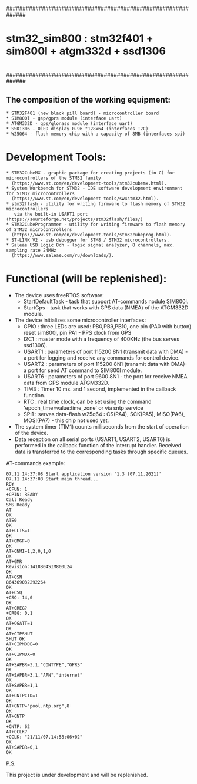 ##############################################################
#
#   stm32_sim800 : stm32f401 + sim800l + atgm332d + ssd1306
#
##############################################################


## The composition of the working equipment:

```
* STM32F401 (new black pill board) - microcontroller board
* SIM800l - gsp/gprs module (interface uart)
* ATGM332D - gps/glonass module (interface uart)
* SSD1306 - OLED display 0.96 "128x64 (interfaces I2C)
* W25Q64 - flash memory chip with a capacity of 8MB (interfaces spi)
```


# Development Tools:

```
* STM32CubeMX - graphic package for creating projects (in C) for microcontrollers of the STM32 family
  (https://www.st.com/en/development-tools/stm32cubemx.html).
* System Workbench for STM32 - IDE software development environment for STM32 microcontrollers
  (https://www.st.com/en/development-tools/sw4stm32.html).
* stm32flash - utility for writing firmware to flash memory of STM32 microcontrollers
   via the built-in USART1 port (https://sourceforge.net/projects/stm32flash/files/)
* STM32CubeProgrammer - utility for writing firmware to flash memory of STM32 microcontrollers
  (https://www.st.com/en/development-tools/stm32cubeprog.html).
* ST-LINK V2 - usb debugger for STM8 / STM32 microcontrollers.
* Saleae USB Logic 8ch - logic signal analyzer, 8 channels, max. sampling rate 24MHz
  (https://www.saleae.com/ru/downloads/).
```

# Functional (will be replenished):

* The device uses freeRTOS software:
  - StartDefaultTask - task that support AT-commands nodule SIM800l.
  - StartGps - task that works with GPS data (NMEA) of the ATGM332D module.
* The device initializes some microcontroller interfaces:
  - GPIO : three LEDs are used: PB0,PB9,PB10, one pin (PA0 with button) reset sim800l, pin PA1 - PPS clock from GPS
  - I2C1 : master mode with a frequency of 400KHz (the bus serves ssd1306).
  - USART1 : parameters of port 115200 8N1 (transmit data with DMA) - a port for logging and receive any commands for control device.
  - USART2 : parameters of port 115200 8N1 (transmit data with DMA)- a port for send AT command to SIM800l module.
  - USART6 : parameters of port 9600 8N1 - the port for receive NMEA data from GPS module ATGM332D.
  - TIM3 : Timer 10 ms. and 1 second, implemented in the callback function.
  - RTC : real time clock, can be set using the command 'epoch_time=value:time_zone' or via sntp service
  - SPI1 : serves data-flash w25q64 : CS(PA4), SCK(PA5), MISO(PA6), MOSI(PA7) - this chip not used yet.
* The system timer (TIM1) counts milliseconds from the start of operation of the device.
* Data reception on all serial ports (USART1, USART2, USART6) is performed in the callback function of the interrupt handler.
  Received data is transferred to the corresponding tasks through specific queues.



AT-commands example:

```
07.11 14:37:08 Start application version '1.3 (07.11.2021)'
07.11 14:37:08 Start main thread...
RDY
+CFUN: 1
+CPIN: READY
Call Ready
SMS Ready
AT
OK
ATE0
OK
AT+CLTS=1
OK
AT+CMGF=0
OK
AT+CNMI=1,2,0,1,0
OK
AT+GMR
Revision:1418B04SIM800L24
OK
AT+GSN
864369032292264
OK
AT+CSQ
+CSQ: 14,0
OK
AT+CREG?
+CREG: 0,1
OK
AT+CGATT=1
OK
AT+CIPSHUT
SHUT OK
AT+CIPMODE=0
OK
AT+CIPMUX=0
OK
AT+SAPBR=3,1,"CONTYPE","GPRS"
OK
AT+SAPBR=3,1,"APN","internet"
OK
AT+SAPBR=1,1
OK
AT+CNTPCID=1
OK
AT+CNTP="pool.ntp.org",8
OK
AT+CNTP
OK
+CNTP: 62
AT+CCLK?
+CCLK: "21/11/07,14:58:06+02"
OK
AT+SAPBR=0,1
OK
```


P.S.

This project is under development and will be replenished.


